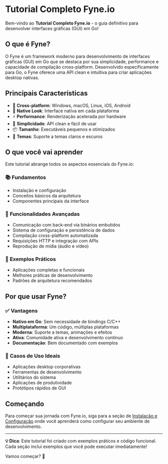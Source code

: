# Tutorial Completo Fyne.io

Bem-vindo ao **Tutorial Completo Fyne.io** - o guia definitivo para desenvolver interfaces gráficas (GUI) em Go!

## O que é Fyne?

O Fyne é um framework moderno para desenvolvimento de interfaces gráficas (GUI) em Go que se destaca por sua simplicidade, performance e capacidade de compilação cross-platform. Desenvolvido especificamente para Go, o Fyne oferece uma API clean e intuitiva para criar aplicações desktop nativas.

## Principais Características

- 🚀 **Cross-platform**: Windows, macOS, Linux, iOS, Android
- 🎨 **Native Look**: Interface nativa em cada plataforma  
- ⚡ **Performance**: Renderização acelerada por hardware
- 🔧 **Simplicidade**: API clean e fácil de usar
- 📦 **Tamanho**: Executáveis pequenos e otimizados
- 🌙 **Temas**: Suporte a temas claros e escuros

## O que você vai aprender

Este tutorial abrange todos os aspectos essenciais do Fyne.io:

### 📚 **Fundamentos**
- Instalação e configuração
- Conceitos básicos da arquitetura
- Componentes principais da interface

### 🔧 **Funcionalidades Avançadas**
- Comunicação com back-end via binários embutidos
- Sistema de configuração e persistência de dados
- Compilação cross-platform automatizada
- Requisições HTTP e integração com APIs
- Reprodução de mídia (áudio e vídeo)

### 💼 **Exemplos Práticos**
- Aplicações completas e funcionais
- Melhores práticas de desenvolvimento
- Padrões de arquitetura recomendados

## Por que usar Fyne?

### ✅ **Vantagens**
- **Nativo em Go**: Sem necessidade de bindings C/C++
- **Multiplataforma**: Um código, múltiplas plataformas
- **Moderna**: Suporte a temas, animações e efeitos
- **Ativa**: Comunidade ativa e desenvolvimento contínuo
- **Documentação**: Bem documentado com exemplos

### 🎯 **Casos de Uso Ideais**
- Aplicações desktop corporativas
- Ferramentas de desenvolvimento
- Utilitários do sistema
- Aplicações de produtividade
- Protótipos rápidos de GUI

## Começando

Para começar sua jornada com Fyne.io, siga para a seção de [Instalação e Configuração](./instalacao/index.md) onde você aprenderá como configurar seu ambiente de desenvolvimento.

---

**💡 Dica**: Este tutorial foi criado com exemplos práticos e código funcional. Cada seção inclui exemplos que você pode executar imediatamente!

Vamos começar? 🚀
